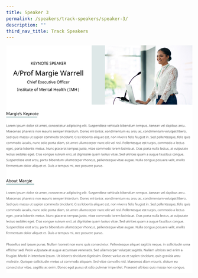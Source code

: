 ```yaml
---
title: Speaker 3
permalink: /speakers/track-speakers/speaker-3/
description: ""
third_nav_title: Track Speakers
---
```




![](/images/Frame%205.png)